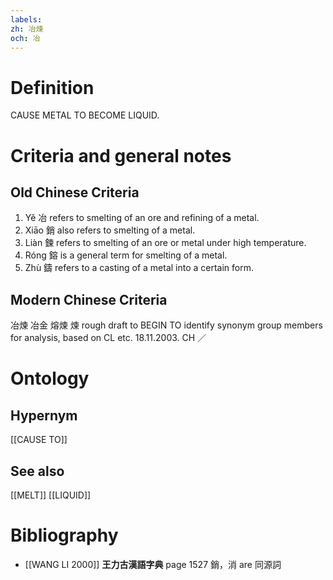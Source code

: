 ```yaml
---
labels: 
zh: 冶煉
och: 冶
---
```


# Definition
CAUSE METAL TO BECOME LIQUID.
# Criteria and general notes
## Old Chinese Criteria
1. Yě 冶 refers to smelting of an ore and refining of a metal.
2. Xiāo 銷 also refers to smelting of a metal.
3. Liàn 鍊 refers to smelting of an ore or metal under high temperature.
4. Róng 鎔 is a general term for smelting of a metal.
5. Zhù 鑄 refers to a casting of a metal into a certain form.
## Modern Chinese Criteria
冶煉
冶金
熔煉
煉
rough draft to BEGIN TO identify synonym group members for analysis, based on CL etc. 18.11.2003. CH ／
# Ontology

## Hypernym
[[CAUSE TO]]
## See also
[[MELT]]
[[LIQUID]]
# Bibliography
- [[WANG LI 2000]]
**王力古漢語字典** page 1527
銷，消 are 同源詞